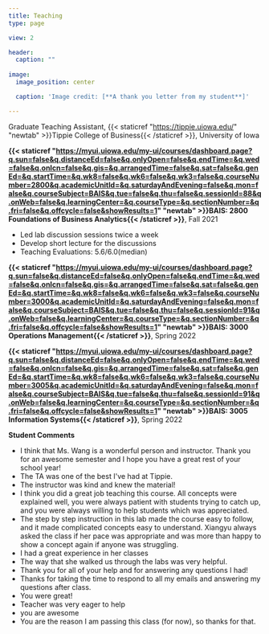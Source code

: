 ```yaml
---
title: Teaching
type: page

view: 2

header:
  caption: ""
  
image:
  image_position: center

  caption: 'Image credit: [**A thank you letter from my student**]'

---
```


Graduate Teaching Assistant, {{< staticref "https://tippie.uiowa.edu/" "newtab" >}}Tippie College of Business{{< /staticref >}}, University of Iowa


**{{< staticref "https://myui.uiowa.edu/my-ui/courses/dashboard.page?q.sun=false&q.distanceEd=false&q.onlyOpen=false&q.endTime=&q.wed=false&q.onIcn=false&q.gis=&q.arrangedTime=false&q.sat=false&q.genEd=&q.startTime=&q.wk8=false&q.wk6=false&q.wk3=false&q.courseNumber=2800&q.academicUnitId=&q.saturdayAndEvening=false&q.mon=false&q.courseSubject=BAIS&q.tue=false&q.thu=false&q.sessionId=88&q.onWeb=false&q.learningCenter=&q.courseType=&q.sectionNumber=&q.fri=false&q.offcycle=false&showResults=1" "newtab" >}}BAIS: 2800 Foundations of Business Analytics{{< /staticref >}}**, Fall 2021
- Led lab discussion sessions twice a week
- Develop short lecture for the discussions
- Teaching Evaluations: 5.6/6.0(median)

**{{< staticref "https://myui.uiowa.edu/my-ui/courses/dashboard.page?q.sun=false&q.distanceEd=false&q.onlyOpen=false&q.endTime=&q.wed=false&q.onIcn=false&q.gis=&q.arrangedTime=false&q.sat=false&q.genEd=&q.startTime=&q.wk8=false&q.wk6=false&q.wk3=false&q.courseNumber=3000&q.academicUnitId=&q.saturdayAndEvening=false&q.mon=false&q.courseSubject=BAIS&q.tue=false&q.thu=false&q.sessionId=91&q.onWeb=false&q.learningCenter=&q.courseType=&q.sectionNumber=&q.fri=false&q.offcycle=false&showResults=1" "newtab" >}}BAIS: 3000 Operations Management{{< /staticref >}}**, Spring 2022

**{{< staticref "https://myui.uiowa.edu/my-ui/courses/dashboard.page?q.sun=false&q.distanceEd=false&q.onlyOpen=false&q.endTime=&q.wed=false&q.onIcn=false&q.gis=&q.arrangedTime=false&q.sat=false&q.genEd=&q.startTime=&q.wk8=false&q.wk6=false&q.wk3=false&q.courseNumber=3005&q.academicUnitId=&q.saturdayAndEvening=false&q.mon=false&q.courseSubject=BAIS&q.tue=false&q.thu=false&q.sessionId=91&q.onWeb=false&q.learningCenter=&q.courseType=&q.sectionNumber=&q.fri=false&q.offcycle=false&showResults=1" "newtab" >}}BAIS: 3005 Information Systems{{< /staticref >}}**, Spring 2022

**Student Comments**
- I think that Ms. Wang is a wonderful person and instructor. Thank you for an awesome semester and I hope you have a great rest of your school year!
- The TA was one of the best I've had at Tippie.
- The instructor was kind and knew the material!
- I think you did a great job teaching this course. All concepts were explained well, you were always patient with students trying to catch up, and you were always willing to help students which was appreciated.
- The step by step instruction in this lab made the course easy to follow, and it made complicated concepts easy to understand. Xiangyu always asked the class if her pace was appropriate and was more than happy to show a concept again if anyone was struggling.
- I had a great experience in her classes
- The way that she walked us through the labs was very helpful.
- Thank you for all of your help and for answering any questions I had!
- Thanks for taking the time to respond to all my emails and answering my questions after class.
- You were great!
- Teacher was very eager to help
- you are awesome
- You are the reason I am passing this class (for now), so thanks for that.
